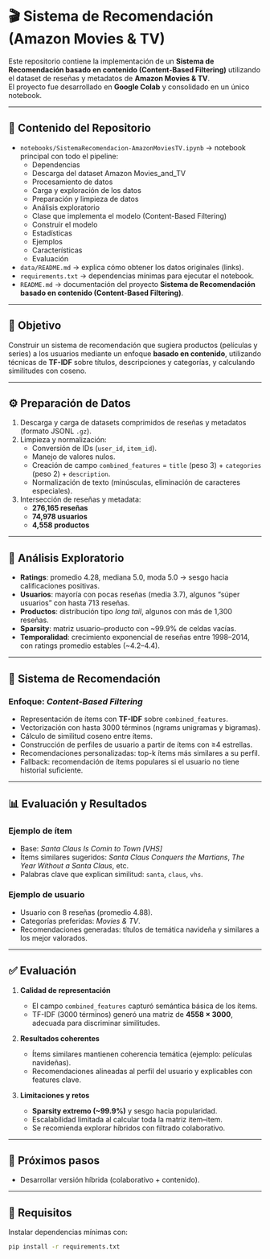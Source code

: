 # 🎬 Sistema de Recomendación (Amazon Movies & TV)

Este repositorio contiene la implementación de un **Sistema de Recomendación basado en contenido (Content-Based Filtering)** utilizando el dataset de reseñas y metadatos de **Amazon Movies & TV**.  
El proyecto fue desarrollado en **Google Colab** y consolidado en un único notebook.

---

## 📂 Contenido del Repositorio
- `notebooks/SistemaRecomendacion-AmazonMoviesTV.ipynb` → notebook principal con todo el pipeline:
  - Dependencias
  - Descarga del dataset Amazon Movies_and_TV
  - Procesamiento de datos
  - Carga y exploración de los datos
  - Preparación y limpieza de datos
  - Análisis exploratorio    
  - Clase que implementa el modelo (Content-Based Filtering)
  - Construir el modelo
  - Estadísticas
  - Ejemplos
  - Características
  - Evaluación
- `data/README.md` → explica cómo obtener los datos originales (links).
- `requirements.txt` → dependencias mínimas para ejecutar el notebook.  
- `README.md` → documentación del proyecto **Sistema de Recomendación basado en contenido (Content-Based Filtering)**.  

---

## 🎯 Objetivo
Construir un sistema de recomendación que sugiera productos (películas y series) a los usuarios mediante un enfoque **basado en contenido**, utilizando técnicas de **TF-IDF** sobre títulos, descripciones y categorías, y calculando similitudes con coseno.

---

## ⚙️ Preparación de Datos
1. Descarga y carga de datasets comprimidos de reseñas y metadatos (formato JSONL `.gz`).  
2. Limpieza y normalización:
   - Conversión de IDs (`user_id`, `item_id`).  
   - Manejo de valores nulos.  
   - Creación de campo `combined_features` = `title` (peso 3) + `categories` (peso 2) + `description`.  
   - Normalización de texto (minúsculas, eliminación de caracteres especiales).  
3. Intersección de reseñas y metadata:  
   - **276,165 reseñas**  
   - **74,978 usuarios**  
   - **4,558 productos**  

---

## 🔎 Análisis Exploratorio
- **Ratings**: promedio 4.28, mediana 5.0, moda 5.0 → sesgo hacia calificaciones positivas.  
- **Usuarios**: mayoría con pocas reseñas (media 3.7), algunos “súper usuarios” con hasta 713 reseñas.  
- **Productos**: distribución tipo *long tail*, algunos con más de 1,300 reseñas.  
- **Sparsity**: matriz usuario–producto con ~99.9% de celdas vacías.  
- **Temporalidad**: crecimiento exponencial de reseñas entre 1998–2014, con ratings promedio estables (~4.2–4.4).  

---

## 🤖 Sistema de Recomendación
### Enfoque: *Content-Based Filtering*
- Representación de ítems con **TF-IDF** sobre `combined_features`.  
- Vectorización con hasta 3000 términos (ngrams unigramas y bigramas).  
- Cálculo de similitud coseno entre ítems.  
- Construcción de perfiles de usuario a partir de ítems con ≥4 estrellas.  
- Recomendaciones personalizadas: top-k ítems más similares a su perfil.  
- Fallback: recomendación de ítems populares si el usuario no tiene historial suficiente.  

---

## 📊 Evaluación y Resultados

### Ejemplo de ítem
- Base: *Santa Claus Is Comin to Town [VHS]*  
- Ítems similares sugeridos: *Santa Claus Conquers the Martians*, *The Year Without a Santa Claus*, etc.  
- Palabras clave que explican similitud: `santa`, `claus`, `vhs`.  

### Ejemplo de usuario
- Usuario con 8 reseñas (promedio 4.88).  
- Categorías preferidas: *Movies & TV*.  
- Recomendaciones generadas: títulos de temática navideña y similares a los mejor valorados.  

---

## ✅ Evaluación

1. **Calidad de representación**  
   - El campo `combined_features` capturó semántica básica de los ítems.  
   - TF-IDF (3000 términos) generó una matriz de **4558 × 3000**, adecuada para discriminar similitudes.  

2. **Resultados coherentes**  
   - Ítems similares mantienen coherencia temática (ejemplo: películas navideñas).  
   - Recomendaciones alineadas al perfil del usuario y explicables con features clave.  

3. **Limitaciones y retos**  
   - **Sparsity extremo (~99.9%)** y sesgo hacia popularidad.  
   - Escalabilidad limitada al calcular toda la matriz item–item.  
   - Se recomienda explorar híbridos con filtrado colaborativo.  

---

## 🚀 Próximos pasos
- Desarrollar versión híbrida (colaborativo + contenido).  

---

## 📌 Requisitos
Instalar dependencias mínimas con:

```bash
pip install -r requirements.txt
